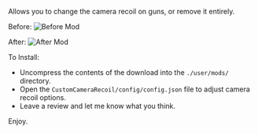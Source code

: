 Allows you to change the camera recoil on guns, or remove it entirely.

Before:
![Before Mod](https://downloadthisfor.me/spt-aki-mods/CustomCameraRecoil/Before.gif)

After:
![After Mod](https://downloadthisfor.me/spt-aki-mods/CustomCameraRecoil/After.gif)

To Install:

 - Uncompress the contents of the download into the `./user/mods/` directory.
 - Open the `CustomCameraRecoil/config/config.json` file to adjust camera recoil options.
 - Leave a review and let me know what you think.

Enjoy.
